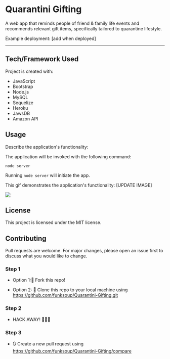 
# Quarantini Gifting

A web app that reminds people of friend & family life events and recommends relevant gift items, specifically tailored to quarantine lifestyle. 

Example deployment: \[add when deployed\]

------


## Tech/Framework Used

Project is created with:

* JavaScript
* Bootstrap
* Node.js
* MySQL
* Sequelize
* Heroku
* JawsDB
* Amazon API



## Usage

Describe the application's functionality:

The application will be invoked with the following command:
```
node server
```

Running `node server` will initiate the app. 


This gif demonstrates the application's functionality:
\[UPDATE IMAGE\]

<img src="./public/assets/images/noteTaker.gif"> 



## License

This project is licensed under the MIT license.



## Contributing

Pull requests are welcome. For major changes, please open an issue first to discuss what you would like to change.


### Step 1

* Option 1:🍴 Fork this repo!

* Option 2: 👯 Clone this repo to your local machine using https://github.com/funksoup/Quarantini-Gifting.git

### Step 2

* HACK AWAY! 🔨🔨🔨

### Step 3

* 🔃 Create a new pull request using https://github.com/funksoup/Quarantini-Gifting/compare

